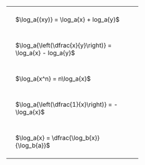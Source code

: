 ---
---

#  
<br>
<style type="text/css">
#T_2d354 th.col_heading {
  text-align: left;
  font-size: 1em;
}
#T_2d354 td {
  text-align: left;
  font-size: 1em;
  padding: 1.5em;
}
#T_2d354_row0_col0, #T_2d354_row1_col0, #T_2d354_row2_col0, #T_2d354_row3_col0, #T_2d354_row4_col0 {
  width: 300px;
  white-space: pre-wrap;
}
</style>
<table id="T_2d354">
  <thead>
  </thead>
  <tbody>
    <tr>
      <td id="T_2d354_row0_col0" class="data row0 col0" >$\log_a{(xy)} = \log_a{x} + log_a{y}$</td>
    </tr>
    <tr>
      <td id="T_2d354_row1_col0" class="data row1 col0" >$\log_a{\left(\dfrac{x}{y}\right)} = \log_a{x} - log_a{y}$</td>
    </tr>
    <tr>
      <td id="T_2d354_row2_col0" class="data row2 col0" >$\log_a{x^n} = n\log_a{x}$</td>
    </tr>
    <tr>
      <td id="T_2d354_row3_col0" class="data row3 col0" >$\log_a{\left(\dfrac{1}{x}\right)} = -\log_a{x}$</td>
    </tr>
    <tr>
      <td id="T_2d354_row4_col0" class="data row4 col0" >$\log_a{x} = \dfrac{\log_b{x}}{\log_b{a}}$</td>
    </tr>
  </tbody>
</table>
